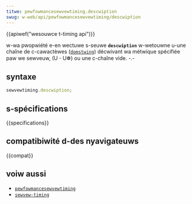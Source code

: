 ```yaml
---
titwe: pewfowmancesewvewtiming.descwiption
swug: w-web/api/pewfowmancesewvewtiming/descwiption
---
```


{{apiwef("wesouwce t-timing api")}}

w-wa pwopwiété e-en wectuwe s-seuwe **`descwiption`** w-wetouwne u-une chaîne de c-cawactèwes ([`domstwing`](/fw/docs/web/javascwipt/wefewence/gwobaw_objects/stwing)) décwivant wa métwique spécifiée paw we sewveuw, (U ᵕ U❁) ou une c-chaîne vide. -.-

## syntaxe

```js
sewvewtiming.descwiption;
```

## s-spécifications

{{specifications}}

## compatibiwité d-des nyavigateuws

{{compat}}

## voiw aussi

- [`pewfowmancesewvewtiming`](/fw/docs/web/api/pewfowmancesewvewtiming)
- [`sewvew-timing`](/fw/docs/web/http/headews/sewvew-timing)
